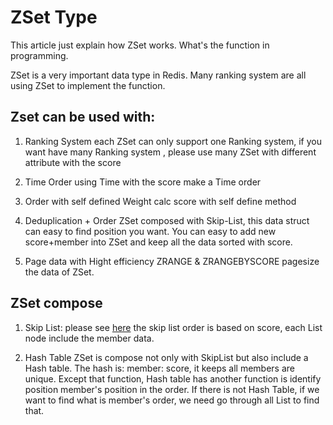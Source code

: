 # ZSet Type

This article just explain how ZSet works. What's the function in programming.

ZSet is a very important data type in Redis. Many ranking system are all using ZSet to implement the function.

## Zset can be used with:

1. Ranking System
    each ZSet can only support one Ranking system, if you want have many Ranking system , please use many ZSet with different attribute with the score

2. Time Order
    using Time with the score make a Time order

3. Order with self defined Weight
    calc score with self define method

4. Deduplication + Order
    ZSet composed with Skip-List, this data struct can easy to find position you want. You can easy to add new score+member into ZSet and keep all the data sorted with score.

5. Page data with Hight efficiency
    ZRANGE & ZRANGEBYSCORE pagesize the data of ZSet.

## ZSet compose

1. Skip List: please see [here](../DataStructure/Skip-List.md)
the skip list order is based on score, each List node include the member data.

2. Hash Table
ZSet is compose not only with SkipList but also include a Hash table. The hash is: member: score, it keeps all members are unique. Except that function, Hash table has another function is identify position member's position in the order.
If there is not Hash Table, if we want to find what is member's order, we need go through all List to find that.

